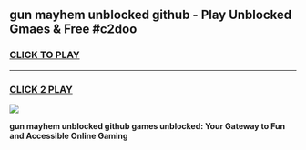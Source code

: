 
## gun mayhem unblocked github - Play Unblocked Gmaes & Free #c2doo
<h3>
<a href="https://news.freeplayer.one?title=gun_mayhem_unblocked_github&ref=03M">CLICK TO PLAY</a></h3>
<hr>

<h3>
<a href="https://news.freeplayer.one?title=gun_mayhem_unblocked_github&ref=03M">CLICK 2 PLAY</a>
  
</h3>

<a href="https://news.freeplayer.one?title=gun_mayhem_unblocked_github&ref=03M"><img src="https://clearcache.store/games.png"></a>


**gun mayhem unblocked github games unblocked: Your Gateway to Fun and Accessible Online Gaming**
